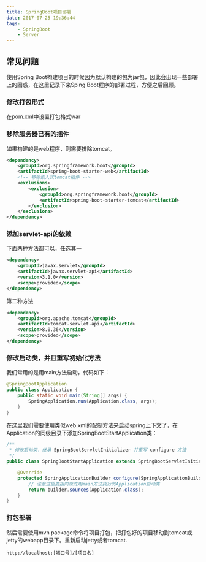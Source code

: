 ```yaml
---
title: SpringBoot项目部署
date: 2017-07-25 19:36:44
tags:
    - SpringBoot
    - Server
---
```


## 常见问题
使用Spring Boot构建项目的时候因为默认构建的包为jar包，因此会出现一些部署上的困惑，在这里记录下来Sping Boot程序的部署过程，方便之后回顾。

### 修改打包形式
在pom.xml中设置打包格式<packaging>war</packaging>

### 移除服务器已有的插件
如果构建的是web程序，则需要排除tomcat。

``` xml
<dependency>
    <groupId>org.springframework.boot</groupId>
    <artifactId>spring-boot-starter-web</artifactId>
    <!-- 移除嵌入式tomcat插件 -->
    <exclusions>
        <exclusion>
            <groupId>org.springframework.boot</groupId>
            <artifactId>spring-boot-starter-tomcat</artifactId>
        </exclusion>
    </exclusions>
</dependency>
```

### 添加servlet-api的依赖
下面两种方法都可以，任选其一
``` xml
<dependency>
    <groupId>javax.servlet</groupId>
    <artifactId>javax.servlet-api</artifactId>
    <version>3.1.0</version>
    <scope>provided</scope>
</dependency>

```
第二种方法
``` xml
<dependency>
    <groupId>org.apache.tomcat</groupId>
    <artifactId>tomcat-servlet-api</artifactId>
    <version>8.0.36</version>
    <scope>provided</scope>
</dependency>
```

### 修改启动类，并且重写初始化方法
我们常用的是用main方法启动，代码如下：
``` java
@SpringBootApplication
public class Application {
    public static void main(String[] args) {
        SpringApplication.run(Application.class, args);
    }
}
```
在这里我们需要使用类似web.xml的配制方法来启动spring上下文了，在Application的同级目录下添加SpringBootStartApplication类：

``` java
/**
 * 修改启动类，继承 SpringBootServletInitializer 并重写 configure 方法
 */
public class SpringBootStartApplication extends SpringBootServletInitializer {

    @Override
    protected SpringApplicationBuilder configure(SpringApplicationBuilder builder) {
        // 注意这里要指向原先用main方法执行的Application启动类
        return builder.sources(Application.class);
    }
}
```
### 打包部署
然后需要使用mvn package命令将项目打包，把打包好的项目移动到tomcat或jetty的webapp目录下。重新启动jetty或者tomcat.

``` 
http://localhost:[端口号]/[项目名]
```
